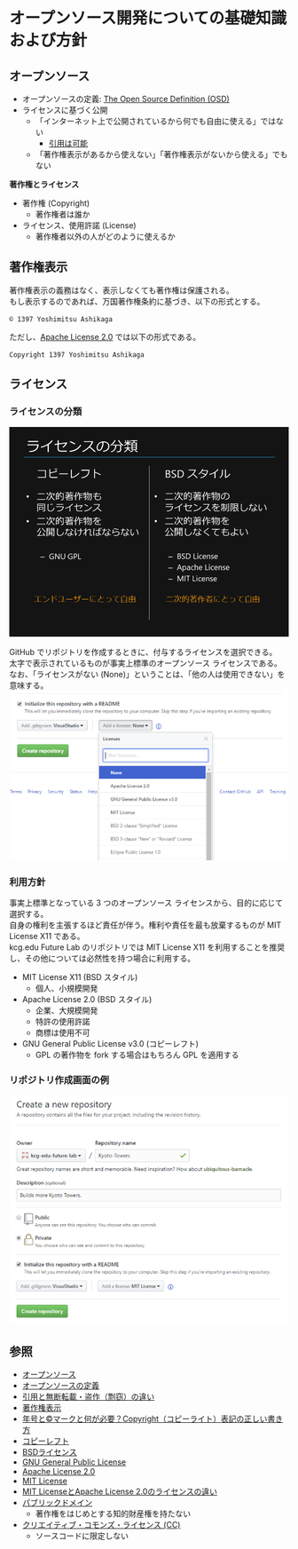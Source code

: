# オープンソース開発についての基礎知識および方針

## オープンソース
- オープンソースの定義: [The Open Source Definition (OSD)](https://ja.wikipedia.org/wiki/%E3%82%AA%E3%83%BC%E3%83%97%E3%83%B3%E3%82%BD%E3%83%BC%E3%82%B9%E3%81%AE%E5%AE%9A%E7%BE%A9)
- ライセンスに基づく公開
  - 「インターネット上で公開されているから何でも自由に使える」ではない
    - [引用は可能](http://www.n-seiryo.ac.jp/~usui/etc/copyright.html)
  - 「著作権表示があるから使えない」「著作権表示がないから使える」でもない

**著作権とライセンス**
- 著作権 (Copyright)
  - 著作権者は誰か
- ライセンス、使用許諾 (License)
  - 著作権者以外の人がどのように使えるか

## 著作権表示
著作権表示の義務はなく、表示しなくても著作権は保護される。  
もし表示するのであれば、万国著作権条約に基づき、以下の形式とする。
```
© 1397 Yoshimitsu Ashikaga
```

ただし、[Apache License 2.0](https://ja.osdn.net/projects/opensource/wiki/licenses%2FApache_License_2.0) では以下の形式である。
```
Copyright 1397 Yoshimitsu Ashikaga
```

## ライセンス
### ライセンスの分類
![Licenses-LR](Licenses-LR.png)

GitHub でリポジトリを作成するときに、付与するライセンスを選択できる。  
太字で表示されているものが事実上標準のオープンソース ライセンスである。  
なお、「ライセンスがない (None)」ということは、「他の人は使用できない」を意味する。  
![Add-License](Add-License.png)

### 利用方針
事実上標準となっている 3 つのオープンソース ライセンスから、目的に応じて選択する。  
自身の権利を主張するほど責任が伴う。権利や責任を最も放棄するものが MIT License X11 である。  
kcg.edu Future Lab のリポジトリでは MIT License X11 を利用することを推奨し、その他については必然性を持つ場合に利用する。

- MIT License X11 (BSD スタイル)
  - 個人、小規模開発
- Apache License 2.0 (BSD スタイル)
  - 企業、大規模開発
  - 特許の使用許諾
  - 商標は使用不可
- GNU General Public License v3.0 (コピーレフト)
  - GPL の著作物を fork する場合はもちろん GPL を適用する

### リポジトリ作成画面の例
![Create-Repository](Create-Repository.png)

## 参照
- [オープンソース](https://ja.wikipedia.org/wiki/%E3%82%AA%E3%83%BC%E3%83%97%E3%83%B3%E3%82%BD%E3%83%BC%E3%82%B9)
- [オープンソースの定義](https://ja.wikipedia.org/wiki/%E3%82%AA%E3%83%BC%E3%83%97%E3%83%B3%E3%82%BD%E3%83%BC%E3%82%B9%E3%81%AE%E5%AE%9A%E7%BE%A9)
- [引用と無断転載・盗作（剽窃）の違い](http://www.n-seiryo.ac.jp/~usui/etc/copyright.html)
- [著作権表示](https://ja.wikipedia.org/wiki/%E8%91%97%E4%BD%9C%E6%A8%A9%E8%A1%A8%E7%A4%BA)
- [年号と©マークと何が必要？Copyright（コピーライト）表記の正しい書き方](https://liginc.co.jp/designer/archives/11313)
- [コピーレフト](https://ja.wikipedia.org/wiki/%E3%82%B3%E3%83%94%E3%83%BC%E3%83%AC%E3%83%95%E3%83%88)
- [BSDライセンス](https://ja.wikipedia.org/wiki/BSD%E3%83%A9%E3%82%A4%E3%82%BB%E3%83%B3%E3%82%B9)
- [GNU General Public License](https://ja.wikipedia.org/wiki/GNU_General_Public_License)
- [Apache License 2.0](https://ja.osdn.net/projects/opensource/wiki/licenses%2FApache_License_2.0)
- [MIT License](https://ja.wikipedia.org/wiki/MIT_License)
- [MIT LicenseとApache License 2.0のライセンスの違い](http://memomo2.blogspot.jp/2016/02/mit-licensapache-license-20.html)
- [パブリックドメイン](https://ja.wikipedia.org/wiki/%E3%83%91%E3%83%96%E3%83%AA%E3%83%83%E3%82%AF%E3%83%89%E3%83%A1%E3%82%A4%E3%83%B3)
  - 著作権をはじめとする知的財産権を持たない
- [クリエイティブ・コモンズ・ライセンス (CC)](https://creativecommons.jp/licenses/)
  - ソースコードに限定しない
